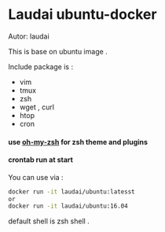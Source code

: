 Laudai ubuntu-docker
===
Autor: laudai

This is base on ubuntu image .

Include package is :
* vim
* tmux
* zsh
* wget , curl
* htop
* cron

#### use [oh-my-zsh](https://github.com/robbyrussell/oh-my-zsh) for zsh theme and plugins
#### crontab run at start

You can use via :
```sh
docker run -it laudai/ubuntu:latesst
or
docker run -it laudai/ubuntu:16.04
```

default shell is zsh shell . 
